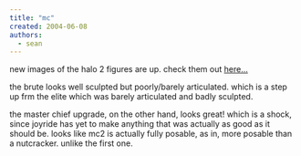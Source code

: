 ```yaml
---
title: "mc"
created: 2004-06-08
authors:
  - sean
---
```


new images of the halo 2 figures are up. check them out [here...](http://www.figures.com/databases/action.cgi?setup_file=fignews2.setup&category=actionfigures&topic=158&show_article=35)

the brute looks well sculpted but poorly/barely articulated. which is a step up frm the elite which was barely articulated and badly sculpted.

the master chief upgrade, on the other hand, looks great! which is a shock, since joyride has yet to make anything that was actually as good as it should be. looks like mc2 is actually fully posable, as in, more posable than a nutcracker. unlike the first one.
